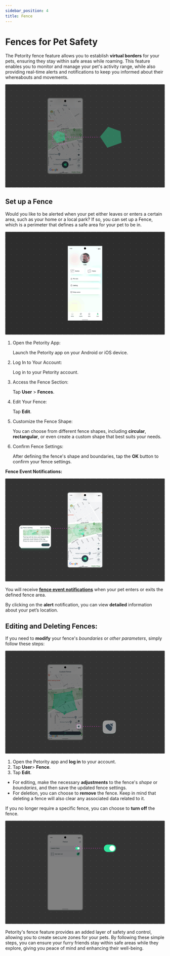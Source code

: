 ```yaml
---
sidebar_position: 4
title: Fence
---
```


# Fences for Pet Safety
The Petority fence feature allows you to establish **virtual borders** for your pets, ensuring they stay within safe areas while roaming. This feature enables you to monitor and manage your pet's activity range, while also providing real-time alerts and notifications to keep you informed about their whereabouts and movements. 

![fence-map](/img/fence/Fence1.jpg)

## Set up a Fence
Would you like to be alerted when your pet either leaves or enters a certain area, such as your home or a local park? If so, you can set up a Fence, which is a perimeter that defines a safe area for your pet to be in. 

![fence edit](/img/fence/Fence.gif)

1. Open the Petority App:

	Launch the Petority app on your Android or iOS device.
2. Log In to Your Account:

	Log in to your Petority account.
3. Access the Fence Section:

	Tap **User** > **Fences**.
4. Edit Your Fence:

	Tap **Edit**.
5. Customize the Fence Shape:

	You can choose from different fence shapes, including **circular**, **rectangular**, or even create a custom shape that best suits your needs.
6. Confirm Fence Settings:

	After defining the fence's shape and boundaries, tap the **OK** button to confirm your fence settings.

**Fence Event Notifications:**

![Steps](/img/get-to-know/Instant-Fence-Alerts.jpg)


You will receive **[fence event notifications](/docs/petority/notification/fence-event)** when your pet enters or exits the defined fence area.

By clicking on the **alert** notification, you can view **detailed** information about your pet’s location.

## Editing and Deleting Fences:
If you need to **modify** your fence's *boundaries* or *other parameters*, simply follow these steps:

![Editing and Deleting](/img/fence/Fence2.jpg)

1. Open the Petority app and **log in** to your account.
2. Tap **User**> **Fence**.
3. Tap **Edit**.
+ For editing, make the necessary **adjustments** to the fence's *shape* or *boundaries*, and then save the updated fence settings.
+ For deletion, you can choose to **remove** the fence. Keep in mind that deleting a fence will also clear any associated data related to it.

If you no longer require a specific fence, you can choose to **turn off** the fence.

![switch](/img/fence/Fence3.jpg)

Petority's fence feature provides an added layer of safety and control, allowing you to create secure zones for your pets. By following these simple steps, you can ensure your furry friends stay within safe areas while they explore, giving you peace of mind and enhancing their well-being.